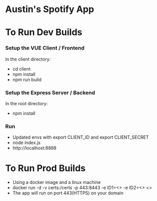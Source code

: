 # Austin's Spotify App

# To Run Dev Builds

### Setup the VUE Client / Frontend

In the client directory:
* cd client
* npm install
* npm run build

### Setup the Express Server / Backend

In the root directory:
* npm install

### Run
* Updated envs with export CLIENT_ID and export CLIENT_SECRET
* node index.js
* http://localhost:8888


# To Run Prod Builds
* Using a docker image and a linux machine 
* docker run -d -v certs:/certs -p 443:8443 -e ID1=<<CLIENT ID>> -e ID2=<<CLIENT SECRET>> <<IMAGE NAME>>
* The app will run on port 443(HTTPS) on your domain




